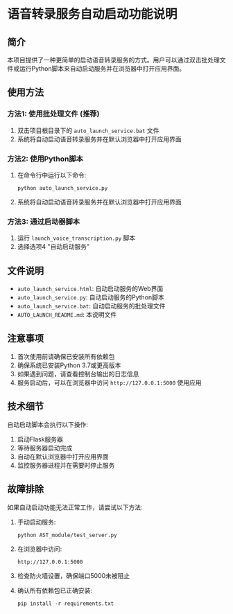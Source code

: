 # 语音转录服务自动启动功能说明

## 简介

本项目提供了一种更简单的启动语音转录服务的方式。用户可以通过双击批处理文件或运行Python脚本来自动启动服务并在浏览器中打开应用界面。

## 使用方法

### 方法1: 使用批处理文件 (推荐)

1. 双击项目根目录下的 `auto_launch_service.bat` 文件
2. 系统将自动启动语音转录服务并在默认浏览器中打开应用界面

### 方法2: 使用Python脚本

1. 在命令行中运行以下命令:
   ```
   python auto_launch_service.py
   ```
2. 系统将自动启动语音转录服务并在默认浏览器中打开应用界面

### 方法3: 通过启动器脚本

1. 运行 `launch_voice_transcription.py` 脚本
2. 选择选项4 "自动启动服务"

## 文件说明

- `auto_launch_service.html`: 自动启动服务的Web界面
- `auto_launch_service.py`: 自动启动服务的Python脚本
- `auto_launch_service.bat`: 自动启动服务的批处理文件
- `AUTO_LAUNCH_README.md`: 本说明文件

## 注意事项

1. 首次使用前请确保已安装所有依赖包
2. 确保系统已安装Python 3.7或更高版本
3. 如果遇到问题，请查看控制台输出的日志信息
4. 服务启动后，可以在浏览器中访问 `http://127.0.0.1:5000` 使用应用

## 技术细节

自动启动脚本会执行以下操作:

1. 启动Flask服务器
2. 等待服务器启动完成
3. 自动在默认浏览器中打开应用界面
4. 监控服务器进程并在需要时停止服务

## 故障排除

如果自动启动功能无法正常工作，请尝试以下方法:

1. 手动启动服务:
   ```
   python AST_module/test_server.py
   ```
   
2. 在浏览器中访问:
   ```
   http://127.0.0.1:5000
   ```

3. 检查防火墙设置，确保端口5000未被阻止

4. 确认所有依赖包已正确安装:
   ```
   pip install -r requirements.txt
   ```
